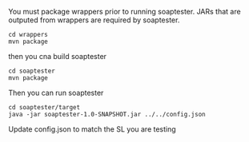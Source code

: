 You must package wrappers prior to running soaptester. JARs that are outputed from wrappers are required by soaptester.
```
cd wrappers
mvn package
```

then you cna build soaptester
```
cd soaptester
mvn package
```

Then you can run soaptester
```
cd soaptester/target
java -jar soaptester-1.0-SNAPSHOT.jar ../../config.json
```


Update config.json to match the SL you are testing